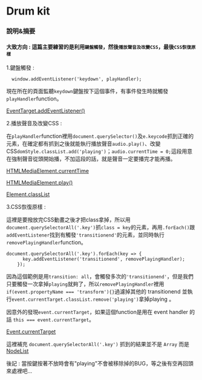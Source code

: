 # Drum kit

### 說明&摘要

#### 大致方向 : 這篇主要練習的是利用`鍵盤觸發`，然後`播放聲音及改變CSS`，最後`CSS恢復原樣`

1.鍵盤觸發 : 
```
  window.addEventListener('keydown', playHandler);
```
現在所在的頁面監聽`keydown`鍵盤按下這個事件，有事件發生時就觸發`playHandler`function。

[EventTarget.addEventListener()](https://developer.mozilla.org/en-US/docs/Web/API/EventTarget/addEventListener)

2.播放聲音及改變CSS : 

在`playHandler`function裡用`document.querySelector()`及`e.keycode`抓到正確的元素，在確定都有抓到之後就能執行播放聲音`audio.play()`、改變CSS`domStyle.classList.add('playing')`；`audio.currentTime = 0;`這段用意在強制聲音從頭開始播，不加這段的話，就是聲音一定要播完才能再播。

[HTMLMediaElement.currentTime](https://developer.mozilla.org/zh-CN/docs/Web/API/HTMLMediaElement/currentTime)

[HTMLMediaElement.play()](https://developer.mozilla.org/en-US/docs/Web/API/HTMLMediaElement/play)

[Element.classList](https://developer.mozilla.org/en-US/docs/Web/API/Element/classList)

3.CSS恢復原樣 :

這裡是要撥放完CSS動畫之後才把class拿掉，所以用`document.querySelectorAll('.key')`抓`class = key`的元素，再用`.forEach()`跟`addEventListener`找到有觸發`'transitionend'`的元素，並同時執行`removePlayingHandler`function。

```
document.querySelectorAll('.key').forEach(key => {
      key.addEventListener('transitionend', removePlayingHandler);
    });
```

因為這個範例是用`transition: all`，會觸發多次的`'transitionend'`，但是我們只要觸發一次拿掉`playing`就夠了，所以`removePlayingHandler`裡用`if(event.propertyName === 'transform'){}`過濾掉其他的 transitionend 並執行`event.currentTarget.classList.remove('playing')`拿掉playing
。

因意外的發現`event.currentTarget`，如果這個function是用在 event handler 的話 `this === event.currentTarget`。

[Event.currentTarget](https://developer.mozilla.org/en-US/docs/Web/API/Event/currentTarget)

這裡補充 `document.querySelectorAll('.key')` 抓到的結果並不是 `Array` 而是 [NodeList](https://developer.mozilla.org/zh-TW/docs/Web/API/NodeList)


後記 : 當按鍵按著不放時會有"playing"不會被移除掉的BUG，等之後有空再回頭來處裡吧...
